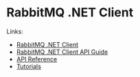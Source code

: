 # RabbitMQ .NET Client

Links:

* [RabbitMQ .NET Client](https://www.rabbitmq.com/client-libraries/dotnet)
* [RabbitMQ .NET Client API Guide](https://www.rabbitmq.com/client-libraries/dotnet-api-guide)
* [API Reference](api/RabbitMQ.Client.html)
* [Tutorials](https://www.rabbitmq.com/tutorials/tutorial-one-dotnet)
